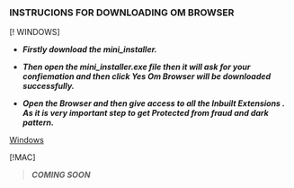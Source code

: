 ### INSTRUCIONS FOR DOWNLOADING  OM BROWSER
[! WINDOWS]

- ***Firstly download the mini_installer.***
+ ***Then open the mini_installer.exe file then it will ask for your confiemation and then click Yes Om Browser will be downloaded successfully.***
* ***Open the Browser and then give access to all the Inbuilt Extensions . As it is very important step to get Protected from fraud and dark pattern.***
  
[Windows](mini_installer.exe)

[!MAC]
> ***COMING SOON***
